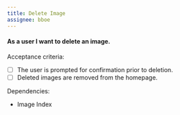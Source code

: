 ```yaml
---
title: Delete Image
assignee: bboe
---
```


#### As a user I want to delete an image.

Acceptance criteria:
- [ ] The user is prompted for confirmation prior to deletion.
- [ ] Deleted images are removed from the homepage.

Dependencies:
- Image Index
